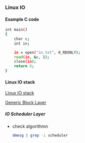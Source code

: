 ### Linux IO

#### Example C code

```bash
int main()
{
    char c;
    int in;

    in = open("in.txt", 0_RDONLY);
    read(in, &c, 1);
    close(in);
    return 0;
}
```

#### Linux IO stack

[Linux IO stack](http://www.ilinuxkernel.com/files/Linux.IO.stack_v1.0.pdf)

[Generic Block Layer](https://www.ilinuxkernel.com/files/Linux.Generic.Block.Layer.pdf)


##### IO Scheduler Layer

- check algorithmn

    ```bash
    dmesg | grep -i scheduler
    ```


